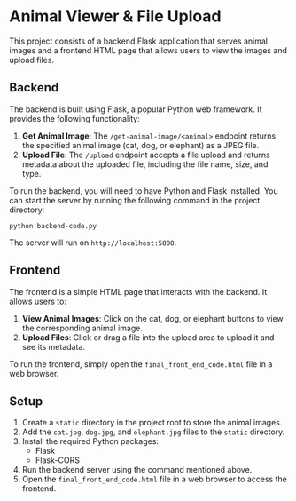 # Animal Viewer & File Upload

This project consists of a backend Flask application that serves animal images and a frontend HTML page that allows users to view the images and upload files.

## Backend

The backend is built using Flask, a popular Python web framework. It provides the following functionality:

1. **Get Animal Image**: The `/get-animal-image/<animal>` endpoint returns the specified animal image (cat, dog, or elephant) as a JPEG file.
2. **Upload File**: The `/upload` endpoint accepts a file upload and returns metadata about the uploaded file, including the file name, size, and type.

To run the backend, you will need to have Python and Flask installed. You can start the server by running the following command in the project directory:

```
python backend-code.py
```

The server will run on `http://localhost:5000`.

## Frontend

The frontend is a simple HTML page that interacts with the backend. It allows users to:

1. **View Animal Images**: Click on the cat, dog, or elephant buttons to view the corresponding animal image.
2. **Upload Files**: Click or drag a file into the upload area to upload it and see its metadata.

To run the frontend, simply open the `final_front_end_code.html` file in a web browser.

## Setup

1. Create a `static` directory in the project root to store the animal images.
2. Add the `cat.jpg`, `dog.jpg`, and `elephant.jpg` files to the `static` directory.
3. Install the required Python packages:
   - Flask
   - Flask-CORS
4. Run the backend server using the command mentioned above.
5. Open the `final_front_end_code.html` file in a web browser to access the frontend.
